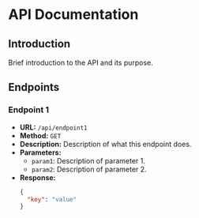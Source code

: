 # API Documentation

## Introduction

Brief introduction to the API and its purpose.

## Endpoints

### Endpoint 1

- **URL:** `/api/endpoint1`
- **Method:** `GET`
- **Description:** Description of what this endpoint does.
- **Parameters:**
  - `param1`: Description of parameter 1.
  - `param2`: Description of parameter 2.
- **Response:**
  ```json
  {
    "key": "value"
  }
  ```
